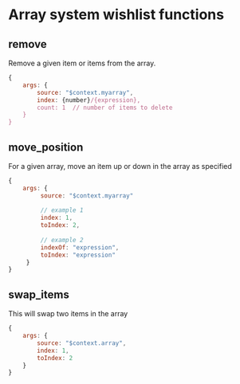 # Array system wishlist functions

## remove
Remove a given item or items from the array.

```js
{
    args: {
        source: "$context.myarray",
        index: {number}/{expression},
        count: 1  // number of items to delete
    }
}
```

## move_position
For a given array, move an item up or down in the array as specified
```js
{
    args: {
         source: "$context.myarray"
 
         // example 1
         index: 1,
         toIndex: 2,
 
         // example 2
         indexOf: "expression",
         toIndex: "expression"
     }
}
```

## swap_items
This will swap two items in the array

```js
{
    args: {
        source: "$context.array",
        index: 1,
        toIndex: 2    
    }
}
```